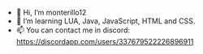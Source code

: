 - 👋 Hi, I’m monterillo12
- 🌱 I’m learning LUA, Java, JavaScript, HTML and CSS.
- 📫 You can contact me in discord: https://discordapp.com/users/337679522226896911

<!---
monterillo12/monterillo12 is a ✨ special ✨ repository because its `README.md` (this file) appears on your GitHub profile.
You can click the Preview link to take a look at your changes.
--->
